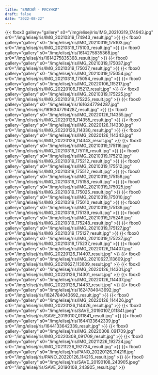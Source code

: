 ```yaml
---
title: "ЕЛИСЕЙ - РИСУНКИ"
draft: false
date: "2022-08-22"
---
```



{{< fbox0 gallery="gallery" s0="/img/elisej/ris/IMG_20210319_174943.jpg" sr0="/img/elisej/ris/IMG_20210319_174943_result.jpg" >}}
{{< fbox0 gallery="gallery" s0="/img/elisej/ris/IMG_20210319_175103.jpg" sr0="/img/elisej/ris/IMG_20210319_175103_result.jpg" >}}
{{< fbox0 gallery="gallery" s0="/img/elisej/ris/1614275835368.jpg" sr0="/img/elisej/ris/1614275835368_result.jpg" >}}
{{< fbox0 gallery="gallery" s0="/img/elisej/ris/IMG_20210319_175037.jpg" sr0="/img/elisej/ris/IMG_20210319_175037_result.jpg" >}}
{{< fbox0 gallery="gallery" s0="/img/elisej/ris/IMG_20210319_175054.jpg" sr0="/img/elisej/ris/IMG_20210319_175054_result.jpg" >}}
{{< fbox0 gallery="gallery" s0="/img/elisej/ris/IMG_20220106_115217.jpg" sr0="/img/elisej/ris/IMG_20220106_115217_result.jpg" >}}
{{< fbox0 gallery="gallery" s0="/img/elisej/ris/IMG_20210319_175225.jpg" sr0="/img/elisej/ris/IMG_20210319_175225_result.jpg" >}}
{{< fbox0 gallery="gallery" s0="/img/elisej/ris/1616347794287.jpg" sr0="/img/elisej/ris/1616347794287_result.jpg" >}}
{{< fbox0 gallery="gallery" s0="/img/elisej/ris/IMG_20220126_114355.jpg" sr0="/img/elisej/ris/IMG_20220126_114355_result.jpg" >}}
{{< fbox0 gallery="gallery" s0="/img/elisej/ris/IMG_20220126_114330.jpg" sr0="/img/elisej/ris/IMG_20220126_114330_result.jpg" >}}
{{< fbox0 gallery="gallery" s0="/img/elisej/ris/IMG_20220126_114343.jpg" sr0="/img/elisej/ris/IMG_20220126_114343_result.jpg" >}}
{{< fbox0 gallery="gallery" s0="/img/elisej/ris/IMG_20210319_175116.jpg" sr0="/img/elisej/ris/IMG_20210319_175116_result.jpg" >}}
{{< fbox0 gallery="gallery" s0="/img/elisej/ris/IMG_20210319_175212.jpg" sr0="/img/elisej/ris/IMG_20210319_175212_result.jpg" >}}
{{< fbox0 gallery="gallery" s0="/img/elisej/ris/IMG_20210319_175512.jpg" sr0="/img/elisej/ris/IMG_20210319_175512_result.jpg" >}}
{{< fbox0 gallery="gallery" s0="/img/elisej/ris/IMG_20210319_175158.jpg" sr0="/img/elisej/ris/IMG_20210319_175158_result.jpg" >}}
{{< fbox0 gallery="gallery" s0="/img/elisej/ris/IMG_20210319_175025.jpg" sr0="/img/elisej/ris/IMG_20210319_175025_result.jpg" >}}
{{< fbox0 gallery="gallery" s0="/img/elisej/ris/IMG_20210319_175010.jpg" sr0="/img/elisej/ris/IMG_20210319_175010_result.jpg" >}}
{{< fbox0 gallery="gallery" s0="/img/elisej/ris/IMG_20210319_175139.jpg" sr0="/img/elisej/ris/IMG_20210319_175139_result.jpg" >}}
{{< fbox0 gallery="gallery" s0="/img/elisej/ris/IMG_20210319_175248.jpg" sr0="/img/elisej/ris/IMG_20210319_175248_result.jpg" >}}
{{< fbox0 gallery="gallery" s0="/img/elisej/ris/IMG_20210319_175127.jpg" sr0="/img/elisej/ris/IMG_20210319_175127_result.jpg" >}}
{{< fbox0 gallery="gallery" s0="/img/elisej/ris/IMG_20210319_175237.jpg" sr0="/img/elisej/ris/IMG_20210319_175237_result.jpg" >}}
{{< fbox0 gallery="gallery" s0="/img/elisej/ris/IMG_20220126_114407.jpg" sr0="/img/elisej/ris/IMG_20220126_114407_result.jpg" >}}
{{< fbox0 gallery="gallery" s0="/img/elisej/ris/IMG_20210627_113609.jpg" sr0="/img/elisej/ris/IMG_20210627_113609_result.jpg" >}}
{{< fbox0 gallery="gallery" s0="/img/elisej/ris/IMG_20220126_114301.jpg" sr0="/img/elisej/ris/IMG_20220126_114301_result.jpg" >}}
{{< fbox0 gallery="gallery" s0="/img/elisej/ris/IMG_20220126_114437.jpg" sr0="/img/elisej/ris/IMG_20220126_114437_result.jpg" >}}
{{< fbox0 gallery="gallery" s0="/img/elisej/ris/1624784043692.jpg" sr0="/img/elisej/ris/1624784043692_result.jpg" >}}
{{< fbox0 gallery="gallery" s0="/img/elisej/ris/IMG_20220126_114426.jpg" sr0="/img/elisej/ris/IMG_20220126_114426_result.jpg" >}}
{{< fbox0 gallery="gallery" s0="/img/elisej/ris/SAVE_20190107_011841.jpeg" sr0="/img/elisej/ris/SAVE_20190107_011841_result.jpg" >}}
{{< fbox0 gallery="gallery" s0="/img/elisej/ris/1644133642339.jpg" sr0="/img/elisej/ris/1644133642339_result.jpg" >}}
{{< fbox0 gallery="gallery" s0="/img/elisej/ris/IMG_20220308_091709.jpg" sr0="/img/elisej/ris/IMG_20220308_091709_result.jpg" >}}
{{< fbox0 gallery="gallery" s0="/img/elisej/ris/IMG_20211226_192724.jpg" sr0="/img/elisej/ris/IMG_20211226_192724_result.jpg" >}}
{{< fbox0 gallery="gallery" s0="/img/elisej/ris/PANO_20220126_114216.jpg" sr0="/img/elisej/ris/PANO_20220126_114216_result.jpg" >}}
{{< fbox0 gallery="gallery" s0="/img/elisej/ris/SAVE_20190108_243905.jpeg" sr0="/img/elisej/ris/SAVE_20190108_243905_result.jpg" >}}
